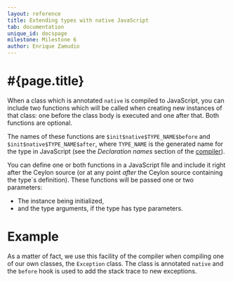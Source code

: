 ```yaml
---
layout: reference
title: Extending types with native JavaScript
tab: documentation
unique_id: docspage
milestone: Milestone 6
author: Enrique Zamudio
---
```


# #{page.title}

When a class which is annotated `native` is compiled to JavaScript, you can include
two functions which will be called when creating new instances of that class: one
before the class body is executed and one after that. Both functions are optional.

The names of these functions are `$init$native$TYPE_NAME$before` and
`$init$native$TYPE_NAME$after`, where `TYPE_NAME` is the generated name for the type
in JavaScript (see the _Declaration names_ section of the [compiler](..)).

You can define one or both functions in a JavaScript file and include it right after
the Ceylon source (or at any point *after* the Ceylon source containing the type´s
definition). These functions will be passed one or two parameters:

* The instance being initialized,
* and the type arguments, if the type has type parameters.

# Example

As a matter of fact, we use this facility of the compiler when compiling one of our
own classes, the `Exception` class. The class is annotated `native` and the `before`
hook is used to add the stack trace to new exceptions.
